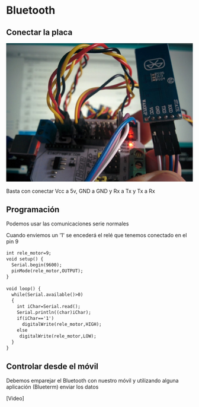 # Bluetooth

## Conectar la placa

![conectar](./images/bluetooth_conexion.jpg)

Basta con conectar Vcc a 5v, GND a GND y Rx a Tx y Tx a Rx

## Programación

Podemos usar las comunicaciones serie normales

Cuando enviemos un '1' se encederá el relé que tenemos conectado en  el pin 9

    int rele_motor=9;
    void setup() {
      Serial.begin(9600);
      pinMode(rele_motor,OUTPUT);
    }

    void loop() {
      while(Serial.available()>0)
      {
        int iChar=Serial.read();
        Serial.println((char)iChar);
        if(iChar=='1')
          digitalWrite(rele_motor,HIGH);
        else
         digitalWrite(rele_motor,LOW);
      }
    }
## Controlar desde el móvil

Debemos emparejar el Bluetooth con nuestro móvil y utilizando alguna aplicación (Blueterm) enviar los datos

[Video]
